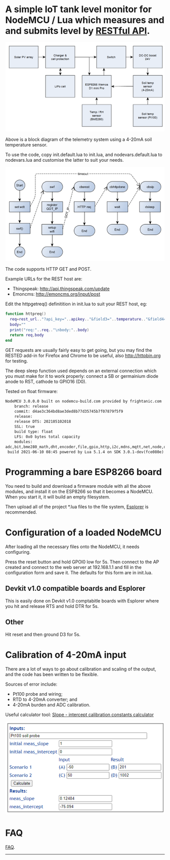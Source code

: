 # A simple IoT tank level monitor for NodeMCU / Lua which measures and and submits level by [RESTful API](https://en.wikipedia.org/wiki/Representational_state_transfer).

![Block diagram](get02.png "Block diagram")

Above is a block diagram of the telemetry system using a 4-20mA soil temperature sensor.

To use the code, copy init.default.lua to init.lua, and nodevars.default.lua to nodevars.lua and customise the latter to suit your needs.

![Flow chart](get01.png "Flow chart")

The code supports HTTP GET and POST.

Example URLs for the REST host are:

* Thingspeak: http://api.thingspeak.com/update
* Emoncms: http://emoncms.org/input/post


Edit the httpgetreq() definitition in init.lua to suit your REST host, eg:

```lua
function httpreq() 
  req=rest_url.."?api_key="..apikey.."&field3="..temperature.."&field4="..humidity.."&field5="..qnh.."&field6="..ain
  body=""
  print("req:"..req.."\nbody:"..body)
  return req,body
end
```
 
GET requests are usually fairly easy to get going, but you may find the RESTED add-in for Firefox and Chrome to be useful, also http://httpbin.org for testing.

The deep sleep function used depends on an external connection which you must make for it to work properly: connect a SB or germainium diode anode to RST, cathode to GPIO16 (D0).
 
Tested on float firmware:

```
NodeMCU 3.0.0.0 built on nodemcu-build.com provided by frightanic.com
	branch: release
	commit: d4ae3c364bd8ae3ded8b77d35745b7f07879f5f9
	release: 
	release DTS: 202105102018
	SSL: true
	build type: float
	LFS: 0x0 bytes total capacity
	modules: adc,bit,bme280_math,dht,encoder,file,gpio,http,i2c,mdns,mqtt,net,node,ow,sntp,spi,tmr,uart,wifi,tls
 build 2021-06-10 08:45 powered by Lua 5.1.4 on SDK 3.0.1-dev(fce080e)
```

# Programming a bare ESP8266 board

You need to build and download a firmware module with all the above modules, and install it on the ESP8266 so that it becomes a NodeMCU.
When you start it, it will build an empty filesystem.

Then upload all of the project *.lua files to the file system, [Esplorer](https://github.com/4refr0nt/ESPlorer/releases) is recommended.

# Configuration of a loaded NodeMCU

After loading all the necessary files onto the NodeMCU, it needs configuring.

Press the reset button and hold GPOI0 low for 5s. Then connect to the AP created and connect to the web server at 192.168.1.1 and fill in
the configuration form and save it. The defaults for this form are in init.lua.

## Devkit v1.0 compatible boards and Esplorer

This is easily done on Devkit v1.0 comptabitle boards with Esplorer where you hit and release RTS and hold DTR for 5s.

## Other

Hit reset and then ground D3 for 5s.

# Calibration of 4-20mA input
There are a lot of ways to go about calibration and scaling of the output, and the code has been written to be flexible.

Sources of error include:
- Pt100 probe and wiring;
- RTD to 4-20mA converter; and
- 4-20mA burden and ADC calibration.

Useful calculator tool: [Slope - intercept calibration constants calculator](https://owenduffy.net/calc/slope-intercept-cal.htm)

![Calibration example](calex01.png "Calibration example")


# FAQ

[FAQ](FAQ.md).


***
